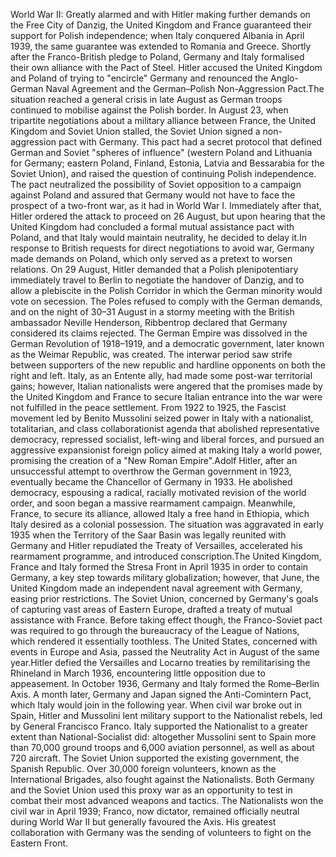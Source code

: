 World War II: Greatly alarmed and with Hitler making further demands on the Free City of Danzig, the United Kingdom and France guaranteed their support for Polish independence; when Italy conquered Albania in April 1939, the same guarantee was extended to Romania and Greece. Shortly after the Franco-British pledge to Poland, Germany and Italy formalised their own alliance with the Pact of Steel. Hitler accused the United Kingdom and Poland of trying to "encircle" Germany and renounced the Anglo-German Naval Agreement and the German–Polish Non-Aggression Pact.The situation reached a general crisis in late August as German troops continued to mobilise against the Polish border. In August 23, when tripartite negotiations about a military alliance between France, the United Kingdom and Soviet Union stalled, the Soviet Union signed a non-aggression pact with Germany. This pact had a secret protocol that defined German and Soviet "spheres of influence" (western Poland and Lithuania for Germany; eastern Poland, Finland, Estonia, Latvia and Bessarabia for the Soviet Union), and raised the question of continuing Polish independence. The pact neutralized the possibility of Soviet opposition to a campaign against Poland and assured that Germany would not have to face the prospect of a two-front war, as it had in World War I. Immediately after that, Hitler ordered the attack to proceed on 26 August, but upon hearing that the United Kingdom had concluded a formal mutual assistance pact with Poland, and that Italy would maintain neutrality, he decided to delay it.In response to British requests for direct negotiations to avoid war, Germany made demands on Poland, which only served as a pretext to worsen relations. On 29 August, Hitler demanded that a Polish plenipotentiary immediately travel to Berlin to negotiate the handover of Danzig, and to allow a plebiscite in the Polish Corridor in which the German minority would vote on secession. The Poles refused to comply with the German demands, and on the night of 30–31 August in a stormy meeting with the British ambassador Neville Henderson, Ribbentrop declared that Germany considered its claims rejected. The German Empire was dissolved in the German Revolution of 1918–1919, and a democratic government, later known as the Weimar Republic, was created. The interwar period saw strife between supporters of the new republic and hardline opponents on both the right and left. Italy, as an Entente ally, had made some post-war territorial gains; however, Italian nationalists were angered that the promises made by the United Kingdom and France to secure Italian entrance into the war were not fulfilled in the peace settlement. From 1922 to 1925, the Fascist movement led by Benito Mussolini seized power in Italy with a nationalist, totalitarian, and class collaborationist agenda that abolished representative democracy, repressed socialist, left-wing and liberal forces, and pursued an aggressive expansionist foreign policy aimed at making Italy a world power, promising the creation of a "New Roman Empire".Adolf Hitler, after an unsuccessful attempt to overthrow the German government in 1923, eventually became the Chancellor of Germany in 1933. He abolished democracy, espousing a radical, racially motivated revision of the world order, and soon began a massive rearmament campaign. Meanwhile, France, to secure its alliance, allowed Italy a free hand in Ethiopia, which Italy desired as a colonial possession. The situation was aggravated in early 1935 when the Territory of the Saar Basin was legally reunited with Germany and Hitler repudiated the Treaty of Versailles, accelerated his rearmament programme, and introduced conscription.The United Kingdom, France and Italy formed the Stresa Front in April 1935 in order to contain Germany, a key step towards military globalization; however, that June, the United Kingdom made an independent naval agreement with Germany, easing prior restrictions. The Soviet Union, concerned by Germany's goals of capturing vast areas of Eastern Europe, drafted a treaty of mutual assistance with France. Before taking effect though, the Franco-Soviet pact was required to go through the bureaucracy of the League of Nations, which rendered it essentially toothless. The United States, concerned with events in Europe and Asia, passed the Neutrality Act in August of the same year.Hitler defied the Versailles and Locarno treaties by remilitarising the Rhineland in March 1936, encountering little opposition due to appeasement. In October 1936, Germany and Italy formed the Rome–Berlin Axis. A month later, Germany and Japan signed the Anti-Comintern Pact, which Italy would join in the following year. When civil war broke out in Spain, Hitler and Mussolini lent military support to the Nationalist rebels, led by General Francisco Franco.  Italy supported the Nationalist to a greater extent than  National-Socialist did: altogether Mussolini sent to Spain more than 70,000 ground troops and 6,000 aviation personnel, as well as about 720 aircraft. The Soviet Union supported the existing government, the Spanish Republic. Over 30,000 foreign volunteers, known as the International Brigades, also fought against the Nationalists. Both Germany and the Soviet Union used this proxy war as an opportunity to test in combat their most advanced weapons and tactics. The Nationalists won the civil war in April 1939; Franco, now dictator, remained officially neutral during World War II but generally favoured the Axis. His greatest collaboration with Germany was the sending of volunteers to fight on the Eastern Front.
